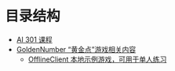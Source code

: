 # 目录结构

- [AI 301 课程](./AI301)
- [GoldenNumber “黄金点”游戏相关内容](./GoldenNumber)
  - [OfflineClient 本地示例游戏，可用于单人练习](./GoldenNumber/OfflineClient)
